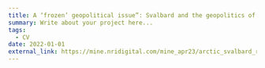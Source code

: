 ```yaml
---
title: A ‘frozen’ geopolitical issue”: Svalbard and the geopolitics of Arctic mining
summary: Write about your project here...
tags:
  - CV
date: 2022-01-01
external_link: https://mine.nridigital.com/mine_apr23/arctic_svalbard_russia_mining
---
```

